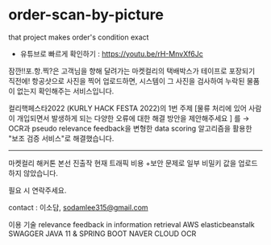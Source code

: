 # order-scan-by-picture
that project makes order's condition exact


* 유튜브로 빠르게 확인하기 : https://youtu.be/rH-MnvXf6Jc 


잠깐!!포.항.찍?은 고객님을 향해 달려가는 마켓컬리의 택배박스가 테이프로 포장되기 직전에! 항공샷으로 사진을 찍어 업로드하면, 시스템이 그 사진을 검사하여 누락된 물품이 없는지 확인해주는 서비스입니다. 

컬리핵페스타2022 (KURLY HACK FESTA 2022)의 1번 주제 [물류 처리에 있어 사람이 개입되면서 발생하게 되는 다양한 오류에 대한 해결 방안을 제안해주세요 ] 를 → OCR과 pseudo relevance feedback을 변형한 data scoring 알고리즘을 활용한 "보조 검증 서비스"로 해결했습니다.

------------------------------------------

마켓컬리 해커톤 본선 진출작
현재 트래픽 비용 +보안 문제로 일부 비밀키 값을 업로드 하지 않았습니다.

필요 시 연락주세요.

contact : 이소담, sodamlee315@gmail.com


이용 기술 
relevance feedback in information retrieval
AWS elasticbeanstalk
SWAGGER
JAVA 11 & SPRING BOOT
NAVER CLOUD OCR 
